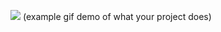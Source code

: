 [![](https://my-public-bk.s3.eu-central-1.amazonaws.com/demo.gif)](#)
(example gif demo of what your project does)
